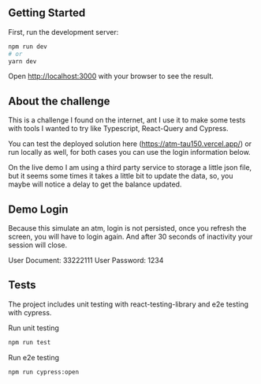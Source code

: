 ## Getting Started

First, run the development server:

```bash
npm run dev
# or
yarn dev
```

Open [http://localhost:3000](http://localhost:3000) with your browser to see the result.

## About the challenge

  This is a challenge I found on the internet, ant I use it to make some tests with tools I wanted to try like Typescript, React-Query and Cypress.

  You can test the deployed solution here (https://atm-tau150.vercel.app/) or run locally as well, for both cases you can use  the login information below.

  On the live demo I am using a third party service to storage a little json file, but it seems some times it takes a little bit to update the data, so, you maybe will notice a delay to get the balance updated.

  ## Demo Login

  Because this simulate an atm, login is not persisted, once you refresh the screen, you will have to login again. And after 30 seconds of inactivity your session will close.

User Document: 33222111
User Password: 1234

## Tests

The project includes unit testing with react-testing-library and e2e testing with cypress.

Run unit testing
```bash
npm run test
```

Run e2e testing
```bash
npm run cypress:open
```